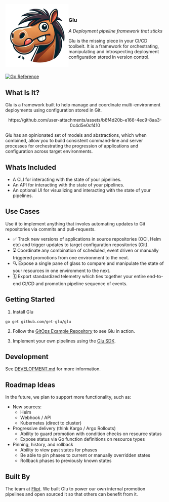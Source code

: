 <div>
  <img align="left" src="./.github/images/stu.png" alt="Stu - The Glu mascot" width="200" />
  <br>
  <h3>Glu</h3>
  <p>
    <em>
      A Deployment pipeline framework that sticks
    </em>
  </p>
  <p>
    Glu is the missing piece in your CI/CD toolbelt.
    It is a framework for orchestrating, manipulating and introspecting deployment configuration stored in version control.
  </p>
  <br>
</div>

[![Go Reference](https://pkg.go.dev/badge/github.com/get-glu/glu.svg)](https://pkg.go.dev/github.com/get-glu/glu)

## What Is It?

Glu is a framework built to help manage and coordinate multi-environment deployments using configuration stored in Git.

<p align="center">
https://github.com/user-attachments/assets/b6f4d20b-e166-4ec9-8aa3-0c4d5e0cf410
</p>

Glu has an opinionated set of models and abstractions, which when combined, allow you to build consistent command-line and server processes for orchestrating the progression of applications and configuration across target environments.

## Whats Included

- A CLI for interacting with the state of your pipelines.
- An API for interacting with the state of your pipelines.
- An optional UI for visualizing and interacting with the state of your pipelines.

## Use Cases

Use it to implement anything that involes automating updates to Git repositories via commits and pull-requests.

- ✅ Track new versions of applications in source repositories (OCI, Helm etc) and trigger updates to target configuration repositories (Git).
- ⌛️ Coordinate any combination of scheduled, event driven or manually triggered promotions from one environment to the next.
- 🔍 Expose a single pane of glass to compare and manipulate the state of your resources in one environment to the next.
- 🗓️ Export standardized telemetry which ties together your entire end-to-end CI/CD and promotion pipeline sequence of events.

## Getting Started

1. Install Glu

```
go get github.com/get-glu/glu
```

2. Follow the [GitOps Example Repository](https://github.com/get-glu/gitops-example) to see Glu in action.

3. Implement your own pipelines using the [Glu SDK](https://pkg.go.dev/github.com/get-glu/glu).

## Development

See [DEVELOPMENT.md](./DEVELOPMENT.md) for more information.

## Roadmap Ideas

In the future, we plan to support more functionality, such as:

- New sources:
  - Helm
  - Webhook / API
  - Kubernetes (direct to cluster)
- Progressive delivery (think Kargo / Argo Rollouts)
  - Ability to guard promotion with condition checks on resource status
  - Expose status via Go function definitions on resource types
- Pinning, history, and rollback
  - Ability to view past states for phases
  - Be able to pin phases to current or manually overridden states
  - Rollback phases to previously known states

## Built By

The team at [Flipt](https://flipt.io). We built Glu to power our own internal promotion pipelines and open sourced it so that others can benefit from it.
